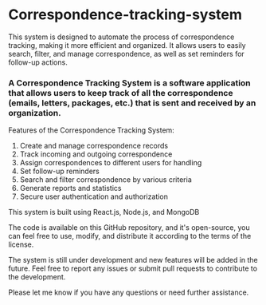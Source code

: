 # Correspondence-tracking-system
This system is designed to automate the process of correspondence tracking, making it more efficient and organized. It allows users to easily search, filter, and manage correspondence, as well as set reminders for follow-up actions.

### A Correspondence Tracking System is a software application that allows users to keep track of all the correspondence (emails, letters, packages, etc.) that is sent and received by an organization.

Features of the Correspondence Tracking System:

1. Create and manage correspondence records
2. Track incoming and outgoing correspondence
3. Assign correspondences to different users for handling
4. Set follow-up reminders
5. Search and filter correspondence by various criteria
6. Generate reports and statistics
7. Secure user authentication and authorization


This system is built using React.js, Node.js, and MongoDB

The code is available on this GitHub repository, and it's open-source, you can feel free to use, modify, and distribute it according to the terms of the license.

The system is still under development and new features will be added in the future. Feel free to report any issues or submit pull requests to contribute to the development.

Please let me know if you have any questions or need further assistance.


